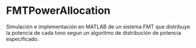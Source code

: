 # FMTPowerAllocation
Simulación e implementación en MATLAB de un sistema FMT que distribuye la potencia de cada tono segun un algoritmo de distribución de potencia especificado.
